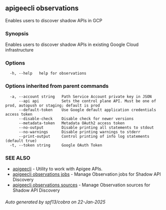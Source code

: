## apigeecli observations

Enables users to discover shadow APIs in GCP

### Synopsis

Enables users to discover shadow APIs in existing Google Cloud infrastructure

### Options

```
  -h, --help   help for observations
```

### Options inherited from parent commands

```
  -a, --account string   Path Service Account private key in JSON
      --api api          Sets the control plane API. Must be one of prod, autopush or staging; default is prod
      --default-token    Use Google default application credentials access token
      --disable-check    Disable check for newer versions
      --metadata-token   Metadata OAuth2 access token
      --no-output        Disable printing all statements to stdout
      --no-warnings      Disable printing warnings to stderr
      --print-output     Control printing of info log statements (default true)
  -t, --token string     Google OAuth Token
```

### SEE ALSO

* [apigeecli](apigeecli.md)	 - Utility to work with Apigee APIs.
* [apigeecli observations jobs](apigeecli_observations_jobs.md)	 - Manage Observation jobs for Shadow API Discovery
* [apigeecli observations sources](apigeecli_observations_sources.md)	 - Manage Observation sources for Shadow API Discovery

###### Auto generated by spf13/cobra on 22-Jan-2025
